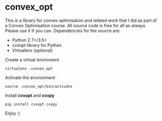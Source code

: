 # convex_opt
This is a library for convex optimisation and related work that I did as part of a Convex Optimisation course.
All source code is free for all as always. Please use it if you can. Dependencies for the source are:
  * Python 2.7+/3.5+
  * cvxopt library for Python
  * Virtualenv (optional)

Create a virtual enviroment
```
virtualenv .convex_opt
```
Activate the environment
```
source .convex_opt/bin/activate
```
Install **cvxopt** and **cvxpy**
```
pip install cvxopt cvxpy
```

Enjoy :)
